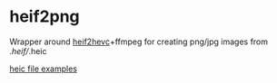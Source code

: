 # heif2png
Wrapper around [heif2hevc](https://github.com/AterCattus/heif2hevc)+ffmpeg for creating png/jpg images from *.heif/*.heic

[heic file examples](https://github.com/nokiatech/heif/tree/gh-pages/content/images)
